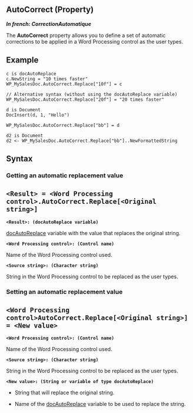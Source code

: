 
## AutoCorrect (Property)

***In french: CorrectionAutomatique***
	



<a name="XUse"></a>
<a name="Use"></a>
<a name="description"></a>
The **AutoCorrect** property allows you to define a set of automatic corrections to be applied in a Word Processing control as the user types.  
<a name="Example1"></a>
<a name="1410088985_sample_code"></a>

## Example


```wl
c is docAutoReplace
c.NewString = "10 times faster"
WP_MySalesDoc.AutoCorrect.Replace["10f"] = c

// Alternative syntax (without using the docAutoReplace variable)
WP_MySalesDoc.AutoCorrect.Replace["20f"] = "20 times faster"
```
<a name="1410088985_Example2"></a>

```wl
d is Document
DocInsert(d, 1, "Hello")

WP_MySalesDoc.AutoCorrect.Replace["bb"] = d

d2 is Document 
d2 <- WP_MySalesDoc.AutoCorrect.Replace["bb"]..NewFormattedString
```



<a name="XSYNTAX"></a>

## Syntax
<a name="SYNTAX1"></a>

### Getting an automatic replacement value

`<Result> = <Word Processing control>.AutoCorrect.Replace[<Original string>]`
---

**`<Result>: (docAutoReplace variable)`**

[docAutoReplace](../WDLang1/1410088985.md) variable with the value that replaces the original string. 

**`<Word Processing control>: (Control name)`**

Name of the Word Processing control used. 

**`<Source string>: (Character string)`**

String in the Word Processing control to be replaced as the user types. 


<a name="SYNTAX2"></a>

### Setting an automatic replacement value

`<Word Processing control>AutoCorrect.Replace[<Original string>] = <New value>`
---

**`<Word Processing control>: (Control name)`**

Name of the Word Processing control used. 

**`<Source string>: (Character string)`**

String in the Word Processing control to be replaced as the user types. 

**`<New value>: (String or variable of type docAutoReplace)`**



- String that will replace the original string. 

- Name of the [docAutoReplace](../WDLang1/1410088985.md) variable to be used to replace the string.








